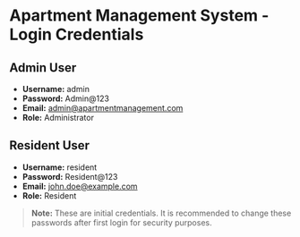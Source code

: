 # Apartment Management System - Login Credentials

## Admin User
- **Username:** admin
- **Password:** Admin@123
- **Email:** admin@apartmentmanagement.com
- **Role:** Administrator

## Resident User
- **Username:** resident
- **Password:** Resident@123
- **Email:** john.doe@example.com
- **Role:** Resident

> **Note:** These are initial credentials. It is recommended to change these passwords after first login for security purposes. 
